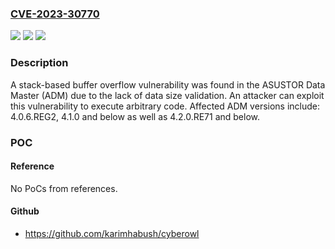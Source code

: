 ### [CVE-2023-30770](https://cve.mitre.org/cgi-bin/cvename.cgi?name=CVE-2023-30770)
![](https://img.shields.io/static/v1?label=Product&message=ADM&color=blue)
![](https://img.shields.io/static/v1?label=Version&message=4.0%3C%3D%204.0.6.REG2%20&color=brighgreen)
![](https://img.shields.io/static/v1?label=Vulnerability&message=n%2Fa&color=brighgreen)

### Description

A stack-based buffer overflow vulnerability was found in the ASUSTOR Data Master (ADM) due to the lack of data size validation. An attacker can exploit this vulnerability to execute arbitrary code. Affected ADM versions include: 4.0.6.REG2, 4.1.0 and below as well as 4.2.0.RE71 and below.

### POC

#### Reference
No PoCs from references.

#### Github
- https://github.com/karimhabush/cyberowl

